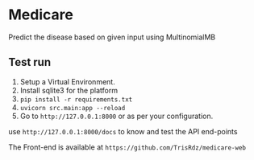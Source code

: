 # Medicare

Predict the disease based on given input using MultinomialMB

## Test run
1. Setup a Virtual Environment.
2. Install sqlite3 for the platform
3. `pip install -r requirements.txt`
4. `uvicorn src.main:app --reload`
5. Go to `http://127.0.0.1:8000` or as per your configuration.

use `http://127.0.0.1:8000/docs` to know and test the API end-points

The Front-end is available at `https://github.com/TrisRdz/medicare-web`
